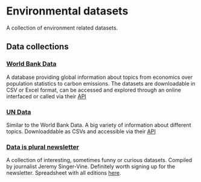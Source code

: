 # Environmental datasets
A collection of environment related datasets.

## Data collections

### [World Bank Data](https://data.worldbank.org/)

A database providing global information about topics from economics over population statistics to carbon emissions. The datasets are downloadable in CSV or Excel format, can be accessed and explored through an online interfaced or called via their [API](https://datahelpdesk.worldbank.org/knowledgebase/topics/125589)


### [UN Data](http://data.un.org/Default.aspx)

Similar to the World Bank Data. A big variety of information about different topics. Downloaddable as CSVs and accessible via their [API](http://data.un.org/Host.aspx?Content=API) 


### [Data is plural newsletter](https://www.data-is-plural.com/)

A collection of interesting, sometimes funny or curious datasets. Compiled by journalist Jeremy Singer-Vine. Definitely worth signing up for the newsletter.
Spreadsheet with all editions [here](https://docs.google.com/spreadsheets/d/1wZhPLMCHKJvwOkP4juclhjFgqIY8fQFMemwKL2c64vk/edit#gid=0).
